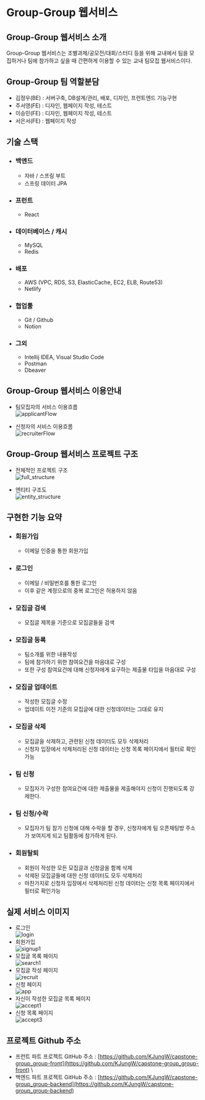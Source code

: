 # Group-Group 웹서비스

## Group-Group 웹서비스 소개
Group-Group 웹서비스는 조별과제/공모전/대회/스터디 등을 위해 교내에서 팀을 모집하거나 팀에 참가하고 싶을 때 간편하게 이용할 수 있는 교내 팀모집 웹서비스이다.

## Group-Group 팀 역할분담
- 김정우(BE) : 서버구축, DB설계/관리, 배포, 디자인, 프런트엔드 기능구현
- 주서영(FE) : 디자인, 웹페이지 작성, 테스트
- 이승민(FE) : 디자인, 웹페이지 작성, 테스트
- 서은서(FE) : 웹페이지 작성

## 기술 스택
- ### 백엔드
  -  자바 / 스프링 부트
  - 스프링 데이터 JPA
- ### 프런트
  - React
- ### 데이터베이스 / 캐시
  - MySQL
  - Redis
- ### 배포
  - AWS (VPC, RDS, S3, ElasticCache, EC2, ELB, Route53)
  - Netlify
- ### 협업툴
  - Git / Github
  - Notion
- ### 그외
  - Intellij IDEA, Visual Studio Code
  - Postman
  - Dbeaver

## Group-Group 웹서비스 이용안내

- 팀모집자의 서비스 이용흐름  
  ![applicantFlow](./img/applicantFlow.png)

- 신청자의 서비스 이용흐름  
  ![recruiterFlow](./img/recruiterFlow.png)

## Group-Group 웹서비스 프로젝트 구조
- 전체적인 프로젝트 구조  
  ![full_structure](./img/full_structure.png)

- 엔티티 구조도  
  ![entity_structure](./img/entity_structure.png)

## 구현한 기능 요약
- ### 회원가입
  - 이메일 인증을 통한 회원가입

- ### 로그인
  - 이메일 / 비밀번호를 통한 로그인
  - 이후 같은 계정으로의 중복 로그인은 허용하지 않음

- ### 모집글 검색
  - 모집글 제목을 기준으로 모집글들을 검색

- ### 모집글 등록
  - 팀소개를 위한 내용작성
  - 팀에 참가하기 위한 참여요건을 마음대로 구성
  - 또한 구성 참여요건에 대해 신청자에게 요구하는 제출물 타입을 마음대로 구성

- ### 모집글 업데이트
  - 작성한 모집글 수정
  - 업데이트 이전 기준의 모집글에 대한 신청데이터는 그대로 유지

- ### 모집글 삭제
  - 모집글을 삭제하고, 관련된 신청 데이터도 모두 삭제처리
  - 신청자 입장에서 삭제처리된 신청 데이터는 신청 목록 페이지에서 필터로 확인가능

- ### 팀 신청
  - 모집자가 구성한 참여요건에 대한 제출물을 제출해야지 신청이 진행되도록 강제한다.

- ### 팀 신청/수락
  - 모집자가 팀 참가 신청에 대해 수락을 할 경우, 신청자에게 팀 오픈채팅방 주소가 보여지게 되고 팀활동에 참가하게 된다.

- ### 회원탈퇴
  - 회원이 작성한 모든 모집글과 신청글을 함께 삭제
  - 삭제된 모집글들에 대한 신청 데이터도 모두 삭제처리
  - 마찬가지로 신청자 입장에서 삭제처리된 신청 데이터는 신청 목록 페이지에서 필터로 확인가능

## 실제 서비스 이미지
- 로그인 <br/>
  ![login](./img/login.png)
- 회원가입 <br/>
  ![signup1](./img/signup1.png)
- 모집글 목록 페이지 <br/>
  ![search1](./img/search1.png)
- 모집글 작성 페이지 <br/>
  ![recruit](./img/recruit.png)
- 신청 페이지 <br/>
  ![app](./img/app.png)
- 자신이 작성한 모집글 목록 페이지 <br/>
  ![accept1](./img/accept1.png)
- 신청 목록 페이지 <br/>
  ![accept3](./img/accept3.png)

## 프로젝트 Github 주소
- 프런트 파트 프로젝트 GitHub 주소 : [https://github.com/KJungW/capstone-group_group-front](https://github.com/KJungW/capstone-group_group-front) \
- 백엔드 파트 프로젝트 GitHub 주소 : [https://github.com/KJungW/capstone-group_group-backend](https://github.com/KJungW/capstone-group_group-backend)
